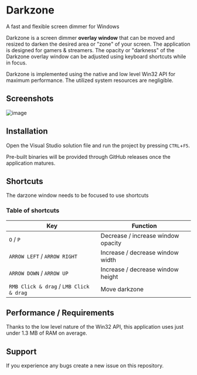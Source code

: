 # Darkzone
A fast and flexible screen dimmer for Windows

Darkzone is a screen dimmer **overlay window** that can be moved and resized to darken the desired area or "zone" of your screen. The application is designed for gamers & streamers. 
The opacity or "darkness" of the Darkzone overlay window can be adjusted using keyboard shortcuts while in focus.

Darkzone is implemented using the native and low level Win32 API for maximum performance. 
The utilized system resources are negligible.

## Screenshots
![image](https://github.com/user-attachments/assets/b7e1fb23-bde3-4074-a0d6-3ab1465d6e82)


## Installation 
Open the Visual Studio solution file and run the project by pressing `CTRL`+`F5`.

Pre-built binaries will be provided through GitHub releases once the application matures.

## Shortcuts
The darzone window needs to be focused to use shortcuts

### Table of shortcuts
| Key | Function | 
| --- | --- |
| `O` / `P`| Decrease / increase window opacity |
| `ARROW LEFT` / `ARROW RIGHT`| Increase / decrease window width |
| `ARROW DOWN` / `ARROW UP`| Increase / decrease window height |
| `RMB Click & drag` / `LMB Click & drag` | Move darkzone |

## Performance / Requirements
Thanks to the low level nature of the Win32 API, 
this application uses just under 1.3 MB of RAM on average.

## Support
If you experience any bugs create a new issue on this repository.
